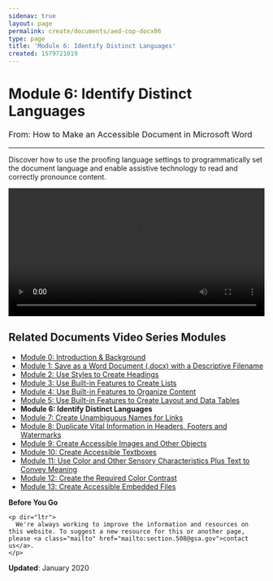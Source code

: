 ```yaml
---
sidenav: true
layout: page
permalink: create/documents/aed-cop-docx06
type: page
title: 'Module 6: Identify Distinct Languages'
created: 1579721019
---
```


# **Module 6: Identify Distinct Languages**

<p style="font-size:115%">
  From: How to Make an Accessible Document in Microsoft Word
</p>

* * *

Discover how to use the proofing language settings to programmatically set the document language and enable assistive technology to read and correctly pronounce content.

<video controls="controls" data-vscid="3qesx4ovd" style="width:100%"><source src="/sites/default/files/DOCX/aed-cop-docx-m06.mp4" type="video/mp4" /></video>

## Related Documents Video Series Modules

  * [Module 0: Introduction & Background][1]
  * [Module 1: Save as a Word Document (.docx) with a Descriptive Filename][2]
  * [Module 2: Use Styles to Create Headings][3]
  * [Module 3: Use Built-in Features to Create Lists][4]
  * [Module 4: Use Built-in Features to Organize Content][5]
  * [Module 5: Use Built-in Features to Create Layout and Data Tables][6]
  * **Module 6: Identify Distinct Languages**
  * [Module 7: Create Unambiguous Names for Links][7]
  * [Module 8: Duplicate Vital Information in Headers, Footers and Watermarks][8]
  * [Module 9: Create Accessible Images and Other Objects][9]
  * [Module 10: Create Accessible Textboxes][10]
  * [Module 11: Use Color and Other Sensory Characteristics Plus Text to Convey Meaning][11]
  * [Module 12: Create the Required Color Contrast][12]
  * [Module 13: Create Accessible Embedded Files][13]

<div class="panel panel-default">
  <div class="panel-body">
    <strong>Before You Go</strong>
    
    <p dir="ltr">
      We're always working to improve the information and resources on this website. To suggest a new resource for this or another page, please <a class="mailto" href="mailto:section.508@gsa.gov">contact us</a>.
    </p>
  </div>
</div>

**Updated**: January 2020

 [1]: /create/documents/aed-cop-docx00
 [2]: /create/documents/aed-cop-docx01
 [3]: /create/documents/aed-cop-docx02
 [4]: /create/documents/aed-cop-docx03
 [5]: /create/documents/aed-cop-docx04
 [6]: /create/documents/aed-cop-docx05
 [7]: /create/documents/aed-cop-docx07
 [8]: /create/documents/aed-cop-docx08
 [9]: /create/documents/aed-cop-docx09
 [10]: /create/documents/aed-cop-docx10
 [11]: /create/documents/aed-cop-docx11
 [12]: /create/documents/aed-cop-docx12
 [13]: /create/documents/aed-cop-docx13